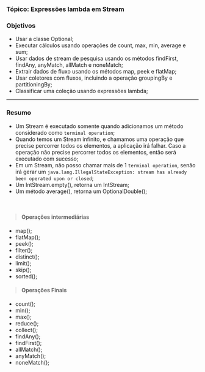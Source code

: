 ### Tópico: Expressões lambda em Stream
### Objetivos
- Usar a classe Optional;
- Executar cálculos usando operações de count, max, min, average e sum;
- Usar dados de stream de pesquisa usando os métodos findFirst, findAny, anyMatch, allMatch e noneMatch;
- Extrair dados de fluxo usando os métodos map, peek e flatMap;
- Usar coletores com fluxos, incluindo a operação groupingBy e partitioningBy;
- Classificar uma coleção usando expressões lambda;

<hr>

### Resumo
- Um Stream é executado somente quando adicionamos um método considerado como `terminal operation`; 
- Quando temos um Stream infinito, e chamamos uma operação que precise percorrer todos os elementos, a aplicação irá falhar. Caso a operação não precise percorrer todos os elementos, então será executado com sucesso;
- Em um Stream, não posso chamar mais de 1 `terminal operation`, senão irá gerar um `java.lang.IllegalStateException: stream has already been operated upon or closed`;
- Um IntStream.empty(), retorna um IntStream;
- Um método average(), retorna um OptionalDouble();
<br/>

> #### Operações intermediárias
- map();
- flatMap();
- peek();
- filter();
- distinct();
- limit();
- skip();
- sorted();

> #### Operações Finais
- count();
- min();
- max();
- reduce();
- collect();
- findAny();
- findFirst();
- allMatch();
- anyMatch();
- noneMatch();
